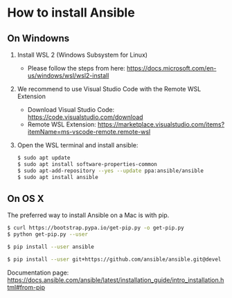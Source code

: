 # How to install Ansible

## On Windowns

1. Install WSL 2 (Windows Subsystem for Linux)
	
	- Please follow the steps from here: https://docs.microsoft.com/en-us/windows/wsl/wsl2-install
	
2. We recommend to use Visual Studio Code with the Remote WSL Extension
	
	- Download Visual Studio Code: https://code.visualstudio.com/download
	- Remote WSL Extension: https://marketplace.visualstudio.com/items?itemName=ms-vscode-remote.remote-wsl
	
3. Open the WSL terminal and install ansible:

	```bash
	$ sudo apt update
	$ sudo apt install software-properties-common
	$ sudo apt-add-repository --yes --update ppa:ansible/ansible
	$ sudo apt install ansible	
	```
	
## On OS X

The preferred way to install Ansible on a Mac is with pip.

```bash
$ curl https://bootstrap.pypa.io/get-pip.py -o get-pip.py
$ python get-pip.py --user

$ pip install --user ansible

$ pip install --user git+https://github.com/ansible/ansible.git@devel
```

Documentation page: https://docs.ansible.com/ansible/latest/installation_guide/intro_installation.html#from-pip

